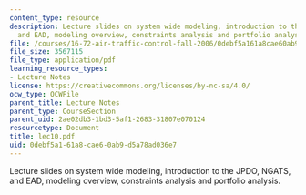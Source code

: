 ```yaml
---
content_type: resource
description: Lecture slides on system wide modeling, introduction to the JPDO, NGATS,
  and EAD, modeling overview, constraints analysis and portfolio analysis.
file: /courses/16-72-air-traffic-control-fall-2006/0debf5a161a8cae60ab9d5a78ad036e7_lec10.pdf
file_size: 3567115
file_type: application/pdf
learning_resource_types:
- Lecture Notes
license: https://creativecommons.org/licenses/by-nc-sa/4.0/
ocw_type: OCWFile
parent_title: Lecture Notes
parent_type: CourseSection
parent_uid: 2ae02db3-1bd3-5af1-2683-31807e070124
resourcetype: Document
title: lec10.pdf
uid: 0debf5a1-61a8-cae6-0ab9-d5a78ad036e7
---
```

Lecture slides on system wide modeling, introduction to the JPDO, NGATS, and EAD, modeling overview, constraints analysis and portfolio analysis.
